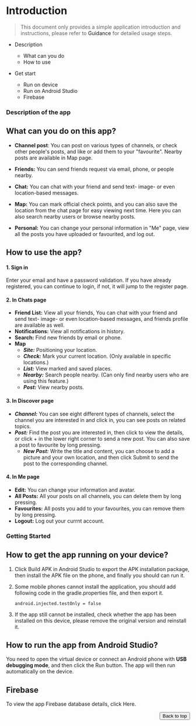 # Introduction

> This document only provides a simple application introduction and instructions, please refer to <a href="https://github.com/FY-Zhang/Project_Group_4/blob/master/guidance.pdf" style="text-decoration:none">Guidance</a> for detailed usage steps.

- <a href="#introDescp" style="text-decoration:none">Description</a>
  - <a href="#introCan" style="text-decoration:none">What can you do</a>
  - <a href="#introHow" style="text-decoration:none">How to use</a>

- <a href="#introStart" style="text-decoration:none">Get start</a>
  - <a href="#introRunDev" style="text-decoration:none">Run on device</a>
  - <a href="#introRunAS" style="text-decoration:none">Run on Android Studio</a>
  - <a href="#introFb" style="text-decoration:none">Firebase</a>



### <span id="introDescp">Description of the app</span>

## <span id="introCan">What can you do on this app?</span>

- **Channel post**: You can post on various types of channels, or check other people's posts, and like or add them to your "favourite". Nearby posts are available in Map page.

- **Friends:** You can send friends request via email, phone, or people nearby.

- **Chat:** You can chat with your friend and send text- image- or even location-based messages.

- **Map:** You can mark official check points, and you can also save the location from the chat page for easy viewing next time. Here you can also search nearby users or browse nearby posts.

- **Personal:** You can change your personal information in "Me" page, view all the posts you have uploaded or favourited, and log out.

  

## <span id="introHow">How to use the app?</span>

#### 1. Sign in

Enter your email and have a password validation. If you have already registered, you can continue to login, if not, it will jump to the register page.

#### 2. In Chats page

- **Friend List:** View all your friends, You can chat with your friend and send text- image- or even location-based messages, and friends profile are available as well.
- **Notifications:** View all notifications in history.
- **Search:** Find new friends by email or phone.
- **Map** 
  - ***Site:*** Positioning your location.
  - ***Check:*** Mark your current location. (Only available in specific locations.)
  - ***List:*** View marked and saved places.
  - ***Nearby:*** Search people nearby. (Can only find nearby users who are using this feature.)
  - ***Post:*** View nearby posts.

#### 3. In Discover page

- ***Channel:*** You can see eight different types of channels, select the channel you are interested in and click in, you can see posts on related topics.
- ***Post:*** Find the post you are interested in, then click to view the details, or click + in the lower right corner to send a new post. You can also save a post to favourite by long pressing.
  - ***New Post:*** Write the title and content, you can choose to add a picture and your own location, and then click Submit to send the post to the corresponding channel.

#### 4. In Me page

- **Edit:** You can change your information and avatar.
- **All Posts:** All your posts on all channels, you can delete them by long pressing.
- **Favourites:** All posts you add to your favourites, you can remove them by long pressing.
- **Logout:** Log out your currnt account.





### <span id="introStart">Getting Started </span>

## <span id="introRunDev">How to get the app running on your device?</span>

1. Click Build APK in Android Studio to export the APK installation package, then install the APK file on the phone, and finally you should can run it.

2. Some mobile phones cannot install the application, you should add following code  in the gradle.properties file, and then export it.

   ```Gradle
   android.injected.testOnly = false
   ```

3. If the app still cannot be installed, check whether the app has been installed on this device, please remove the original version and reinstall it.



## <span id="introRunAs">How to run the app from Android Studio?</span>

You need to open the virtual device or connect an Android phone with **USB debugging mode**, and then click the Run button. The app will then run automatically on the device.



## <span id="introFb">Firebase</span>

To view the app Firebase database details, click <a href="https://console.firebase.google.com/project/groupproject-ffdc4/overview" style="text-decoration:none">Here</a>.

<div style="text-align:right">
    <a href="#introDescp" style="text-decoration:none"><button>Back to top</button></a>
</div>